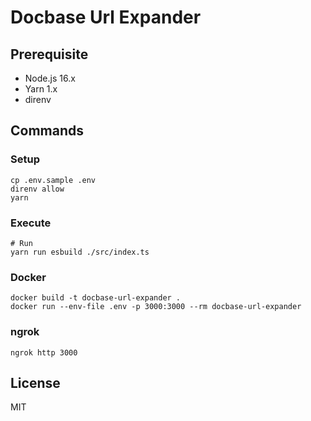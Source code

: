 # Docbase Url Expander

## Prerequisite

- Node.js 16.x
- Yarn 1.x
- direnv

## Commands

### Setup

```shell
cp .env.sample .env
direnv allow
yarn
```

### Execute

```shell
# Run
yarn run esbuild ./src/index.ts
```

### Docker

```shell
docker build -t docbase-url-expander .
docker run --env-file .env -p 3000:3000 --rm docbase-url-expander
```

### ngrok

```shell
ngrok http 3000
```

## License

MIT
